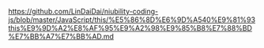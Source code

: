 https://github.com/LinDaiDai/niubility-coding-js/blob/master/JavaScript/this/%E5%86%8D%E6%9D%A540%E9%81%93this%E9%9D%A2%E8%AF%95%E9%A2%98%E9%85%B8%E7%88%BD%E7%BB%A7%E7%BB%AD.md
